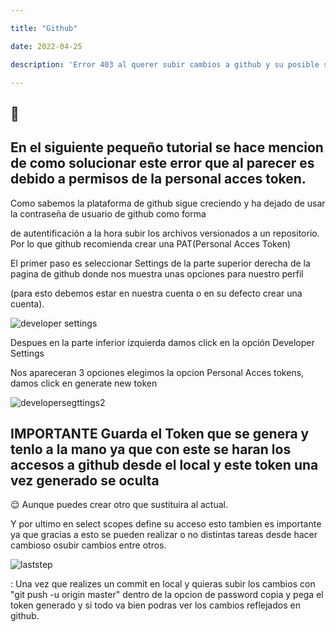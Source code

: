 ```yaml
---

title: "Github"

date: 2022-04-25

description: 'Error 403 al querer subir cambios a github y su posible solución'

---
```



## 🚀
## En el siguiente pequeño tutorial se hace mencion de como solucionar este error que al parecer es debido a permisos de la personal acces token.



Como sabemos la plataforma de github sigue creciendo y ha dejado de usar la contraseña de usuario de github como forma 

de autentificación a la hora subir los archivos versionados a un repositorio. Por lo que github recomienda crear una PAT(Personal Acces Token)



El primer paso es seleccionar Settings de la parte superior derecha de la pagina de github donde nos muestra unas opciones para nuestro perfil

(para esto debemos estar en nuestra cuenta o en su defecto crear una cuenta).

![developer settings](https://user-images.githubusercontent.com/99101501/165196995-658364c3-0ac5-454c-8eb7-00d267c36039.png)


Despues en la parte inferior izquierda damos click en la opción Developer Settings



Nos apareceran 3 opciones elegimos la opcion Personal Acces tokens, damos click en generate new token

![developersegttings2](https://user-images.githubusercontent.com/99101501/165197029-750a9738-24cf-4e8f-8a65-56e1d487dc85.png)


## IMPORTANTE Guarda el Token que se genera y tenlo a la mano ya que con este se haran los accesos a github desde el local y este token una vez generado se oculta
😌 Aunque puedes crear otro que sustituira al actual.



Y por ultimo en select scopes define su acceso esto tambien es importante ya que gracias a esto se pueden realizar o no distintas tareas desde hacer cambioso osubir cambios entre otros.

![laststep](https://user-images.githubusercontent.com/99101501/165197090-b9306283-e48b-4fca-9e22-7d4c1479c72e.png)


: Una vez que realizes un commit en local y quieras subir los cambios con "git push -u origin master" dentro de la opcion de password copia y pega el token generado y si todo va bien podras ver los cambios reflejados en github.
